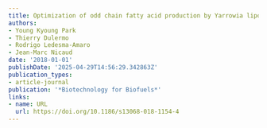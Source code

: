 ```yaml
---
title: Optimization of odd chain fatty acid production by Yarrowia lipolytica
authors:
- Young Kyoung Park
- Thierry Dulermo
- Rodrigo Ledesma‐Amaro
- Jean‐Marc Nicaud
date: '2018-01-01'
publishDate: '2025-04-29T14:56:29.342863Z'
publication_types:
- article-journal
publication: '*Biotechnology for Biofuels*'
links:
- name: URL
  url: https://doi.org/10.1186/s13068-018-1154-4
---
```

